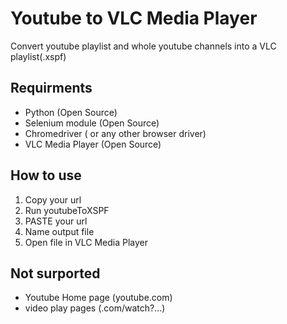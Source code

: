 # Youtube to VLC Media Player

Convert youtube playlist and whole youtube channels into a VLC playlist(.xspf)


## Requirments
- Python (Open Source)
- Selenium module (Open Source)
- Chromedriver ( or any other browser driver)
- VLC Media Player (Open Source)

## How to use
1. Copy your url
2. Run youtubeToXSPF
3. PASTE your url
4. Name output file
5. Open file in VLC Media Player

## Not surported
- Youtube Home page (youtube.com)
- video play pages (.com/watch?...)